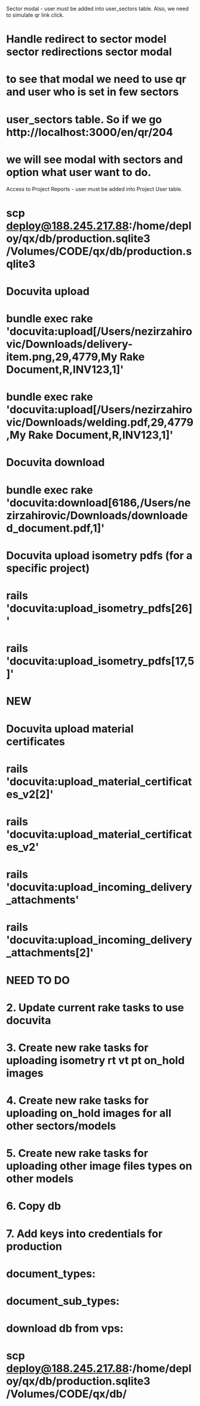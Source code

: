 Sector modal - user must be added into user_sectors table. Also, we need to simulate qr link click.
  # Handle redirect to sector model sector redirections sector modal
  # to see that modal we need to use qr and user who is set in few sectors
  # user_sectors table. So if we go http://localhost:3000/en/qr/204
  # we will see modal with sectors and option what user want to do.

Access to Project Reports - user must be added into Project User table.


# scp deploy@188.245.217.88:/home/deploy/qx/db/production.sqlite3 /Volumes/CODE/qx/db/production.sqlite3

# Docuvita upload
# bundle exec rake 'docuvita:upload[/Users/nezirzahirovic/Downloads/delivery-item.png,29,4779,My Rake Document,R,INV123,1]'

# bundle exec rake 'docuvita:upload[/Users/nezirzahirovic/Downloads/welding.pdf,29,4779,My Rake Document,R,INV123,1]'

# Docuvita download
# bundle exec rake 'docuvita:download[6186,/Users/nezirzahirovic/Downloads/downloaded_document.pdf,1]'

# Docuvita upload isometry pdfs (for a specific project)
# rails 'docuvita:upload_isometry_pdfs[26]'
# rails 'docuvita:upload_isometry_pdfs[17,5]'


# NEW

# Docuvita upload material certificates
# rails 'docuvita:upload_material_certificates_v2[2]'
# rails 'docuvita:upload_material_certificates_v2' 

# rails 'docuvita:upload_incoming_delivery_attachments'
# rails 'docuvita:upload_incoming_delivery_attachments[2]'

<!-- rails 'docuvita:upload_isometry_attachments[15,3]' -->
<!-- # Migrate all attachment types for all projects (default 10 isometries)
rails docuvita:upload_isometry_attachments

# Migrate specific number of isometries
rails docuvita:upload_isometry_attachments[50]

# Migrate for a specific project
rails docuvita:upload_isometry_attachments[50,123]  # Where 123 is the project_id

# Migrate only a specific attachment type
rails docuvita:upload_isometry_attachments[50,123,pdf]
rails docuvita:upload_isometry_attachments[50,123,rt_images]
rails docuvita:upload_isometry_attachments[50,123,vt_images]
rails docuvita:upload_isometry_attachments[50,123,pt_images]
rails docuvita:upload_isometry_attachments[50,123,on_hold_images] -->



<!-- # Migrate for all projects (default 10 images)
rails docuvita:upload_work_preparation_images

# Migrate specific number of images
rails docuvita:upload_work_preparation_images[50]

# Migrate for a specific project
rails docuvita:upload_work_preparation_images[50,123]  -->

<!-- 
# Migrate for all projects (default 10 images)
rails docuvita:upload_prefabrication_images

# Migrate specific number of images
rails docuvita:upload_prefabrication_images[50]

# Migrate for a specific project
rails docuvita:upload_prefabrication_images[50,123]  # Where 123 is the project_id -->

<!-- 
# Migrate for all projects (default 10 images)
rails docuvita:upload_pre_welding_images

# Migrate specific number of images
rails docuvita:upload_pre_welding_images[50]

# Migrate for a specific project
rails docuvita:upload_pre_welding_images[50,123]  # Where 123 is the project_id -->



<!-- # Migrate for all projects (default 10 images)
rails docuvita:upload_transport_images

# Migrate specific number of images
rails docuvita:upload_transport_images[50]

# Migrate for a specific project
rails docuvita:upload_transport_images[50,123]  # Where 123 is the project_id -->


<!-- # Migrate for all projects (default 10 images)
rails docuvita:upload_site_delivery_images

# Migrate specific number of images
rails docuvita:upload_site_delivery_images[50]

# Migrate for a specific project
rails docuvita:upload_site_delivery_images[50,123]  # Where 123 is the project_id -->



<!-- # Migrate for all projects (default 10 images)
rails docuvita:upload_site_assembly_images

# Migrate specific number of images
rails docuvita:upload_site_assembly_images[50]

# Migrate for a specific project
rails docuvita:upload_site_assembly_images[50,123]  # Where 123 is the project_id -->


<!-- # Migrate both image types for all projects (default 10 images)
rails docuvita:upload_on_site_images

# Migrate specific number of images
rails docuvita:upload_on_site_images[50]

# Migrate for a specific project
rails docuvita:upload_on_site_images[50,123]  # Where 123 is the project_id

# Migrate only on_hold_images
rails docuvita:upload_on_site_images[50,123,on_hold_images]

# Migrate only regular images
rails docuvita:upload_on_site_images[50,123,images] -->



<!-- # Migrate for all projects and all test pack types (default 10 images)
rails docuvita:upload_test_pack_images

# Migrate specific number of images
rails docuvita:upload_test_pack_images[50]

# Migrate for a specific project
rails docuvita:upload_test_pack_images[50,123]  # Where 123 is the project_id

# Migrate only pressure test packs
rails docuvita:upload_test_pack_images[50,123,pressure_test]

# Migrate only leak test packs
rails docuvita:upload_test_pack_images[50,123,leak_test] -->



<!-- # Migrate all image types for all projects (default 10 images)
rails docuvita:upload_final_inspection_images

# Migrate specific number of images
rails docuvita:upload_final_inspection_images[50]

# Migrate for a specific project
rails docuvita:upload_final_inspection_images[50,123]  # Where 123 is the project_id

# Migrate only a specific image type
rails docuvita:upload_final_inspection_images[50,123,on_hold_images]
rails docuvita:upload_final_inspection_images[50,123,visual_check_images]
rails docuvita:upload_final_inspection_images[50,123,vt2_check_images]
rails docuvita:upload_final_inspection_images[50,123,pt2_check_images]
rails docuvita:upload_final_inspection_images[50,123,rt_check_images] -->


<!-- # Migrate all image types for all projects (default 10 images)
rails docuvita:upload_delivery_item_images

# Migrate specific number of images
rails docuvita:upload_delivery_item_images[50]

# Migrate for a specific project
rails docuvita:upload_delivery_item_images[50,123]  # Where 123 is the project_id

# Migrate only a specific image type
rails docuvita:upload_delivery_item_images[50,123,quantity_check_images]
rails docuvita:upload_delivery_item_images[50,123,dimension_check_images]
rails docuvita:upload_delivery_item_images[50,123,visual_check_images]
rails docuvita:upload_delivery_item_images[50,123,vt2_check_images]
rails docuvita:upload_delivery_item_images[50,123,ra_check_images]
rails docuvita:upload_delivery_item_images[50,123,on_hold_images] -->




# NEED TO DO
# 2. Update current rake tasks to use docuvita
# 3. Create new rake tasks for uploading isometry rt vt pt on_hold images
# 4. Create new rake tasks for uploading on_hold images for all other sectors/models
# 5. Create new rake tasks for uploading other image files types on other models
# 6. Copy db 
# 7. Add keys into credentials for production


<!-- 
# Count delivery_notes attachments
delivery_notes_count = ActiveStorage::Attachment.where(
  record_type: "IncomingDelivery",
  name: "delivery_notes"
).count

# Count on_hold_images attachments
on_hold_images_count = ActiveStorage::Attachment.where(
  record_type: "IncomingDelivery",
  name: "on_hold_images"
).count

puts "Total delivery_notes attachments: #{delivery_notes_count}"
puts "Total on_hold_images attachments: #{on_hold_images_count}" -->



# document_types:
<!-- isometry
incoming_delivery
work_preparation
prefabrication
welding
final_inspection
transport
site_delivery
site_assembly
as_built
test_pack -->

# document_sub_types:
<!-- 
on_hold_image
visual_check_image
vt2_check_image
pt2_check_image
rt_check_image

quantity_check_image
dimension_check_image
ra_check_image

delivery_note

isometry
rt_image
vt_image
pt_image

material_certificate
on_site_image
check_spools_image -->

# download db from vps:
# scp deploy@188.245.217.88:/home/deploy/qx/db/production.sqlite3 /Volumes/CODE/qx/db/